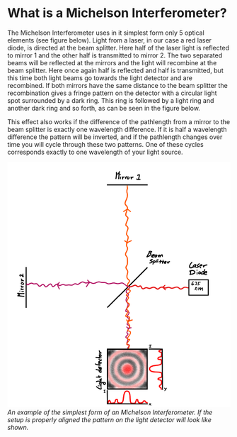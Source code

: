 # What is a Michelson Interferometer?

The Michelson Interferometer uses in it simplest form only 5 optical elements (see figure below). Light from a laser, in our case a red laser diode, is directed at the beam splitter. Here half of the laser light is reflected to mirror 1 and the other half is transmitted to mirror 2. The two separated beams will be reflected at the mirrors and the light will recombine at the beam splitter. Here once again half is reflected and half is transmitted, but this time both light beams go towards the light detector and are recombined. If both mirrors have the same distance to the beam splitter the recombination gives a fringe pattern on the detector with a circular light spot surrounded by a dark ring. This ring is followed by a light ring and another dark ring and so forth, as can be seen in the figure below.

This effect also works if the difference of the pathlength from a mirror to the beam splitter is exactly one wavelength difference. If it is half a wavelength difference the pattern will be inverted, and if the pathlength changes over time you will cycle through these two patterns. One of these cycles corresponds exactly to one wavelength of your light source.

![Alt text](../images/M_Interferometer2.png)
*An example of the simplest form of an Michelson Interferometer. If the setup is properly aligned the pattern on the light detector will look like shown.*

